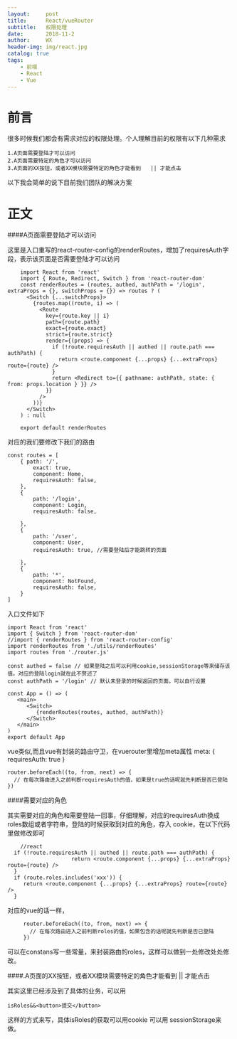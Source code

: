 ```yaml
---
layout:     post
title:      React/vueRouter
subtitle:   权限处理
date:       2018-11-2
author:     WX
header-img: img/react.jpg
catalog: true
tags:
    - 前端
    - React
    - Vue
---
```

# 前言
很多时候我们都会有需求对应的权限处理。个人理解目前的权限有以下几种需求
    
    1.A页面需要登陆才可以访问
    2.A页面需要特定的角色才可以访问
    3.A页面的XX按钮，或者XX模块需要特定的角色才能看到   || 才能点击
    
以下我会简单的说下目前我们团队的解决方案

# 正文
    
####A页面需要登陆才可以访问

这里是入口重写的react-router-config的renderRoutes，增加了requiresAuth字段，表示该页面是否需要登陆才可以访问

 
        import React from 'react'
        import { Route, Redirect, Switch } from 'react-router-dom'
        const renderRoutes = (routes, authed, authPath = '/login', extraProps = {}, switchProps = {}) => routes ? (
          <Switch {...switchProps}>
            {routes.map((route, i) => (
              <Route
                key={route.key || i}
                path={route.path}
                exact={route.exact}
                strict={route.strict}
                render={(props) => {
                  if (!route.requiresAuth || authed || route.path === authPath) {
                    return <route.component {...props} {...extraProps} route={route} />
                  }
                  return <Redirect to={{ pathname: authPath, state: { from: props.location } }} />
                }}
              />
            ))}
          </Switch>
        ) : null
        
        export default renderRoutes   

对应的我们要修改下我们的路由

    const routes = [
        { path: '/',
            exact: true,
            component: Home,
            requiresAuth: false,
        },
        {
            path: '/login',
            component: Login,
            requiresAuth: false,
    
        },
        {
            path: '/user',
            component: User,
            requiresAuth: true, //需要登陆后才能跳转的页面
    
        },
        {
            path: '*',
            component: NotFound,
            requiresAuth: false,
        }
    ]

入口文件如下

    import React from 'react'
    import { Switch } from 'react-router-dom'
    //import { renderRoutes } from 'react-router-config'
    import renderRoutes from './utils/renderRoutes'
    import routes from './router.js'
    
    const authed = false // 如果登陆之后可以利用cookie,sessionStorage等来储存该值。对应的登陆login就在此不赘述了
    const authPath = '/login' // 默认未登录的时候返回的页面，可以自行设置
    
    const App = () => (
       <main>
          <Switch>
             {renderRoutes(routes, authed, authPath)}
          </Switch>
       </main>
    )
    export default App

 
 vue类似,而且vue有封装的路由守卫，在vuerouter里增加meta属性  meta: { requiresAuth: true }
 
    router.beforeEach((to, from, next) => {
      // 在每次路由进入之前判断requiresAuth的值，如果是true的话呢就先判断是否已登陆
    })

####需要对应的角色

其实需要对应的角色和需要登陆一回事，仔细理解，对应的requiresAuth换成roles数组或者字符串，登陆的时候获取到对应的角色，存入
cookie，在以下代码里做修改即可
    
    
        //react
      if (!route.requiresAuth || authed || route.path === authPath) {
                        return <route.component {...props} {...extraProps} route={route} />
      }
      if (route.roles.includes('xxx')) {
         return <route.component {...props} {...extraProps} route={route} />
      }
      
对应的vue的话一样，      
        
        
         router.beforeEach((to, from, next) => {
           // 在每次路由进入之前判断roles的值，如果包含的话呢就先判断是否已登陆
         })

可以在constans写一些常量，来封装路由的roles，这样可以做到一处修改处处修改。

####.A页面的XX按钮，或者XX模块需要特定的角色才能看到   || 才能点击

其实这里已经涉及到了具体的业务，可以用                                                   

    isRoles&&<button>提交</button>        

这样的方式来写，具体isRoles的获取可以用cookie 可以用 sessionStorage来做。







